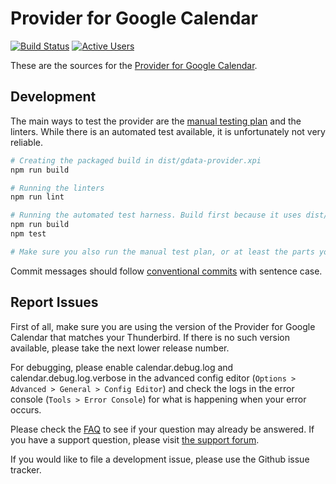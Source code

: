 Provider for Google Calendar
============================

[![Build Status](https://github.com/kewisch/gdata-provider/actions/workflows/legacy.yml/badge.svg)](https://github.com/kewisch/gdata-provider/actions/workflows/legacy.yml)
[![Active Users](https://img.shields.io/badge/dynamic/json?url=https%3A%2F%2Faddons.thunderbird.net%2Fapi%2Fv4%2Faddons%2Faddon%2Fprovider-for-google-calendar%2F&query=%24.average_daily_users&label=Active%20Users)](https://addons.thunderbird.net/thunderbird/addon/provider-for-google-calendar/)

These are the sources for the [Provider for Google Calendar](https://addons.thunderbird.net/thunderbird/addon/provider-for-google-calendar/).

Development
-----------

The main ways to test the provider are the [manual testing plan](./TESTING.md) and the linters.
While there is an automated test available, it is unfortunately not very reliable.


```bash
# Creating the packaged build in dist/gdata-provider.xpi
npm run build

# Running the linters
npm run lint

# Running the automated test harness. Build first because it uses dist/gdata-provider.xpi
npm run build
npm test

# Make sure you also run the manual test plan, or at least the parts you are changing
```
Commit messages should follow [conventional commits](https://www.conventionalcommits.org/en/v1.0.0/#summary) with sentence case.


Report Issues
-------------
First of all, make sure you are using the version of the Provider for Google Calendar that matches
your Thunderbird. If there is no such version available, please take the next lower release number.

For debugging, please enable calendar.debug.log and calendar.debug.log.verbose in the advanced
config editor (`Options > Advanced > General > Config Editor`) and check the logs in the error console
(`Tools > Error Console`) for what is happening when your error occurs.

Please check the [FAQ](https://github.com/kewisch/gdata-provider/wiki/FAQ) to see if your question may already be answered. If you have a support question, please visit [the support forum](https://groups.google.com/forum/#!forum/provider-for-google-calendar).

If you would like to file a development issue, please use the Github issue tracker.

